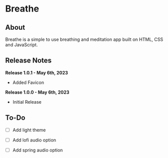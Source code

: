 # Breathe

## About
Breathe is a simple to use breathing and meditation app built on HTML, CSS and JavaScript.

## Release Notes

**Release 1.0.1 - May 6th, 2023**
- Added Favicon

**Release 1.0.0 - May 6th, 2023**
- Initial Release

## To-Do
- [ ] Add light theme
- [ ] Add lofi audio option
- [ ] Add spring audio option


